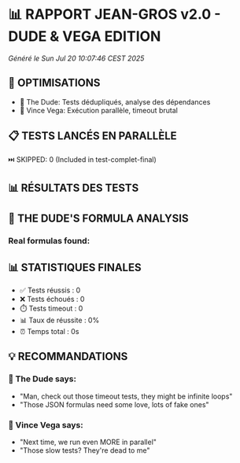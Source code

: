 # 📊 RAPPORT JEAN-GROS v2.0 - DUDE & VEGA EDITION
*Généré le Sun Jul 20 10:07:46 CEST 2025*

## 🎯 OPTIMISATIONS
- 🎳 The Dude: Tests dédupliqués, analyse des dépendances
- 🔫 Vince Vega: Exécution parallèle, timeout brutal

## 📋 TESTS LANCÉS EN PARALLÈLE

⏭️  SKIPPED: 0 (Included in test-complet-final)

## 📊 RÉSULTATS DES TESTS

## 🎳 THE DUDE'S FORMULA ANALYSIS

### Real formulas found:


## 📊 STATISTIQUES FINALES

- ✅ Tests réussis : 0
- ❌ Tests échoués : 0
- ⏱️ Tests timeout : 0
- 📊 Taux de réussite : 0%
- ⏰ Temps total : 0s

## 💡 RECOMMANDATIONS

### 🎳 The Dude says:
- "Man, check out those timeout tests, they might be infinite loops"
- "Those JSON formulas need some love, lots of fake ones"

### 🔫 Vince Vega says:
- "Next time, we run even MORE in parallel"
- "Those slow tests? They're dead to me"


